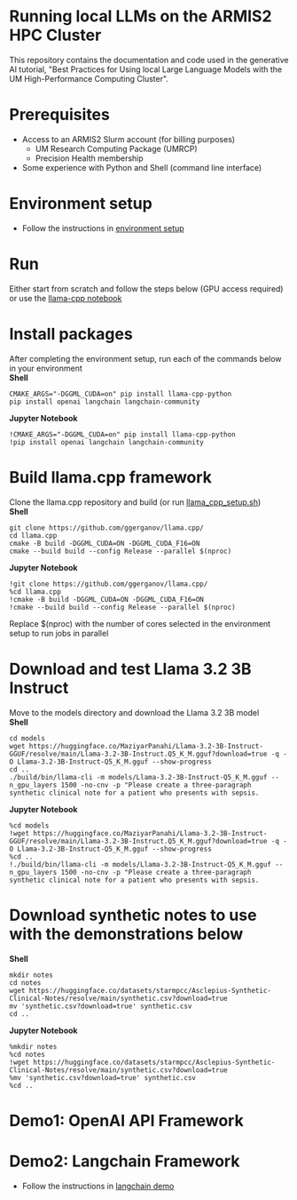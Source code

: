 # Running local LLMs on the ARMIS2 HPC Cluster
This repository contains the documentation and code used in the generative AI tutorial, "Best Practices for Using local Large Language Models with the UM High-Performance Computing Cluster".

# Prerequisites
* Access to an ARMIS2 Slurm account (for billing purposes)
    * UM Research Computing Package (UMRCP)
    * Precision Health membership
* Some experience with Python and Shell (command line interface)

# Environment setup
* Follow the instructions in [environment setup](env-setup.md)

# Run
Either start from scratch and follow the steps below (GPU access required) or use the [llama-cpp notebook](llama-cpp.ipynb)

# Install packages
After completing the environment setup, run each of the commands below in your environment\
**Shell**
```
CMAKE_ARGS="-DGGML_CUDA=on" pip install llama-cpp-python
pip install openai langchain langchain-community
```
**Jupyter Notebook**
```
!CMAKE_ARGS="-DGGML_CUDA=on" pip install llama-cpp-python
!pip install openai langchain langchain-community
```

# Build llama.cpp framework
Clone the llama.cpp repository and build (or run [llama_cpp_setup.sh](llama_cpp_setup.sh))\
**Shell**
```
git clone https://github.com/ggerganov/llama.cpp/
cd llama.cpp
cmake -B build -DGGML_CUDA=ON -DGGML_CUDA_F16=ON
cmake --build build --config Release --parallel $(nproc)
```
**Jupyter Notebook**
```
!git clone https://github.com/ggerganov/llama.cpp/
%cd llama.cpp
!cmake -B build -DGGML_CUDA=ON -DGGML_CUDA_F16=ON
!cmake --build build --config Release --parallel $(nproc)
```
Replace $(nproc) with the number of cores selected in the environment setup to run jobs in parallel

# Download and test Llama 3.2 3B Instruct
Move to the models directory and download the Llama 3.2 3B model\
**Shell**
```
cd models
wget https://huggingface.co/MaziyarPanahi/Llama-3.2-3B-Instruct-GGUF/resolve/main/Llama-3.2-3B-Instruct.Q5_K_M.gguf?download=true -q -O Llama-3.2-3B-Instruct-Q5_K_M.gguf --show-progress
cd ..
./build/bin/llama-cli -m models/Llama-3.2-3B-Instruct-Q5_K_M.gguf --n_gpu_layers 1500 -no-cnv -p "Please create a three-paragraph synthetic clinical note for a patient who presents with sepsis.
```
**Jupyter Notebook**
```
%cd models
!wget https://huggingface.co/MaziyarPanahi/Llama-3.2-3B-Instruct-GGUF/resolve/main/Llama-3.2-3B-Instruct.Q5_K_M.gguf?download=true -q -O Llama-3.2-3B-Instruct-Q5_K_M.gguf --show-progress
%cd ..
!./build/bin/llama-cli -m models/Llama-3.2-3B-Instruct-Q5_K_M.gguf --n_gpu_layers 1500 -no-cnv -p "Please create a three-paragraph synthetic clinical note for a patient who presents with sepsis.
```

# Download synthetic notes to use with the demonstrations below
**Shell**
```
mkdir notes
cd notes
wget https://huggingface.co/datasets/starmpcc/Asclepius-Synthetic-Clinical-Notes/resolve/main/synthetic.csv?download=true
mv 'synthetic.csv?download=true' synthetic.csv
cd ..
```
**Jupyter Notebook**
```
%mkdir notes
%cd notes
!wget https://huggingface.co/datasets/starmpcc/Asclepius-Synthetic-Clinical-Notes/resolve/main/synthetic.csv?download=true
%mv 'synthetic.csv?download=true' synthetic.csv
%cd ..
```
# Demo1: OpenAI API Framework

# Demo2: Langchain Framework
* Follow the instructions in [langchain demo](langchain-demo.md)

